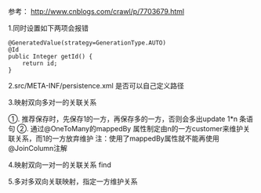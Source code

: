 
参考：
http://www.cnblogs.com/crawl/p/7703679.html


1.同时设置如下两项会报错

    @GeneratedValue(strategy=GenerationType.AUTO)
    @Id
    public Integer getId() {
        return id;
    }
    
2.src/META-INF/persistence.xml 是否可以自己定义路径

3.映射双向多对一的关联关系
  
  ①. 推荐保存时，先保存1的一方，再保存多的一方，否则会多出update 1*n 条语句
  ②. 通过@OneToMany的mappedBy 属性制定由n的一方customer来维护关联关系，而1的一方放弃维护
      注：使用了mappedBy属性就不能再使用@JoinColumn注解
 
4.映射双向一对一的关联关系
  find
  
5.多对多双向关联映射，指定一方维护关系